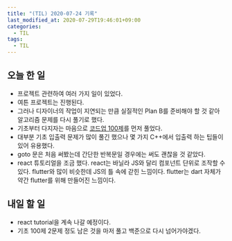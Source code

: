 ```yaml
---
title: "(TIL) 2020-07-24 기록"
last_modified_at: 2020-07-29T19:46:01+09:00
categories:
  - TIL
tags:
  - TIL
---
```


## 오늘 한 일
- 프로젝트 관련하여 여러 가지 일이 있었다.
- 여튼 프로젝트는 진행된다.
- 그러나 디자이너의 작업이 지연되는 만큼 실질적인 Plan B를 준비해야 할 것 같아 알고리즘 문제를 다시 풀기로 했다.
- 기초부터 다지자는 마음으로 [코드업 100제](https://codeup.kr/problemsetsol.php)를 먼저 풀었다.
- 대부분 기초 입출력 문제가 많이 풀긴 했으나 몇 가지 C++에서 입출력 하는 팁들이 있어 유용했다.
- goto 문은 처음 써봤는데 간단한 반복문일 경우에는 써도 괜찮을 것 같았다.
- react 튜토리얼을 조금 했다. react는 바닐라 JS와 달리 컴포넌트 단위로 조작할 수 있다. flutter와 많이 비슷한데 JS의 틀 속에 갇힌 느낌이다. flutter는 dart 자체가 약간 flutter를 위해 만들어진 느낌이다.

## 내일 할 일
- react tutorial을 계속 나갈 예정이다.
- 기초 100제 2문제 정도 남은 것을 마저 풀고 백준으로 다시 넘어가야겠다.